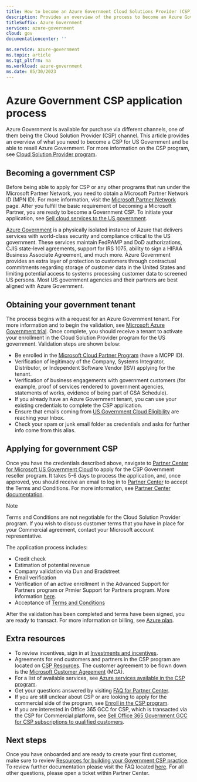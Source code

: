 ```yaml
---
title: How to become an Azure Government Cloud Solutions Provider (CSP)
description: Provides an overview of the process to become an Azure Government CSP and resell Azure Government
titleSuffix: Azure Government
services: azure-government
cloud: gov
documentationcenter: ''

ms.service: azure-government
ms.topic: article
ms.tgt_pltfrm: na
ms.workload: azure-government
ms.date: 05/30/2023
---
```


# Azure Government CSP application process

Azure Government is available for purchase via different channels, one of them being the Cloud Solution Provider (CSP) channel. This article provides an overview of what you need to become a CSP for US Government and be able to resell Azure Government. For more information on the CSP program, see [Cloud Solution Provider program](/partner-center/csp-overview).

## Becoming a government CSP

Before being able to apply for CSP or any other programs that run under the Microsoft Partner Network, you need to obtain a Microsoft Partner Network ID (MPN ID). For more information, visit the [Microsoft Partner Network](https://partner.microsoft.com/cloud-solution-provider/get-started) page. After you fulfill the basic requirement of becoming a Microsoft Partner, you are ready to become a Government CSP. To initiate your application, see [Sell cloud services to the US government](https://partner.microsoft.com/membership/cloud-solution-provider/cloud-for-government).

[Azure Government](./documentation-government-welcome.md) is a physically isolated instance of Azure that delivers services with world-class security and compliance critical to the US government. These services maintain FedRAMP and DoD authorizations, CJIS state-level agreements, support for IRS 1075, ability to sign a HIPAA Business Associate Agreement, and much more. Azure Government provides an extra layer of protection to customers through contractual commitments regarding storage of customer data in the United States and limiting potential access to systems processing customer data to screened US persons. Most US government agencies and their partners are best aligned with Azure Government.

## Obtaining your government tenant

The process begins with a request for an Azure Government tenant. For more information and to begin the validation, see [Microsoft Azure Government trial](https://azure.microsoft.com/global-infrastructure/government/request/?ReqType=CSP). Once complete, you should receive a tenant to activate your enrollment in the Cloud Solution Provider program for the US government. Validation steps are shown below:

- Be enrolled in the [Microsoft Cloud Partner Program](/partner-center/mpn-overview) (have a MCPP ID).
- Verification of legitimacy of the Company, Systems Integrator, Distributor, or Independent Software Vendor (ISV) applying for the tenant.
- Verification of business engagements with government customers (for example, proof of services rendered to government agencies, statements of works, evidence of being part of GSA Schedule).
- If you already have an Azure Government tenant, you can use your existing credentials to complete the CSP application.
- Ensure that emails coming from [US Government Cloud Eligibility](mailto:usgcce@microsoft.com) are reaching your Inbox.
- Check your spam or junk email folder as credentials and asks for further info come from this alias.

## Applying for government CSP

Once you have the credentials described above, navigate to [Partner Center for Microsoft US Government Cloud](https://partner.microsoft.com/pcv/register/joinnow/enrollmentwelcome/ResellerNationalCloud/migrate?cloudInstance=UnitedStatesGovernment) to apply for the CSP Government reseller program. It takes 5-6 days to process the application, and, once approved, you should receive an email to log in to [Partner Center](https://partner.microsoft.com/dashboard/home) to accept the Terms and Conditions. For more information, see [Partner Center documentation](/partner-center/overview).

> [!NOTE]
> Terms and Conditions are not negotiable for the Cloud Solution Provider program. If you wish to discuss customer terms that you have in place for your Commercial agreement, contact your Microsoft account representative.

The application process includes:

- Credit check
- Estimation of potential revenue
- Company validation via Dun and Bradstreet
- Email verification
- Verification of an active enrollment in the Advanced Support for Partners program or Prmier Support for Partners program. More information [here](https://partner.microsoft.com/support/partnersupport).
- Acceptance of [Terms and Conditions](https://download.microsoft.com/download/2/C/8/2C8CAC17-FCE7-4F51-9556-4D77C7022DF5/MCRA2018_AOC_USGCC_ENG_Feb2019_CR.pdf)

After the validation has been completed and terms have been signed, you are ready to transact. For more information on billing, see [Azure plan](/partner-center/azure-plan-lp).

## Extra resources

- To review incentives, sign in at [Investments and incentives](https://partner.microsoft.com/membership/partner-incentives).
- Agreements for end customers and partners in the CSP program are located on [CSP Resources](/partner-center/csp-documents-and-learning-resources). The customer agreement to be flown down is the [Microsoft Customer Agreement](/partner-center/agreements) (MCA). 
- For a list of available services, see [Azure services available in the CSP program](/partner-center/azure-plan-available).
- Get your questions answered by visiting [FAQ for Partner Center](/partner-center/faq-for-us-govt-cloud).
- If you are still unclear about CSP or are looking to apply for the commercial side of the program, see [Enroll in the CSP program](/partner-center/enrolling-in-the-csp-program).
- If you are interested in Office 365 GCC for CSP, which is transacted via the CSP for Commercial platform, see [Sell Office 365 Government GCC for CSP subscriptions to qualified customers](/partner-center/csp-gcc-overview).

## Next steps

Once you have onboarded and are ready to create your first customer, make sure to review [Resources for building your Government CSP practice](https://devblogs.microsoft.com/azuregov/resources-for-building-your-government-csp-practice/). To review further documentation please visit the FAQ located [here](/partner-center/faq-for-us-govt-cloud). For all other questions, please open a ticket within Partner Center. 
